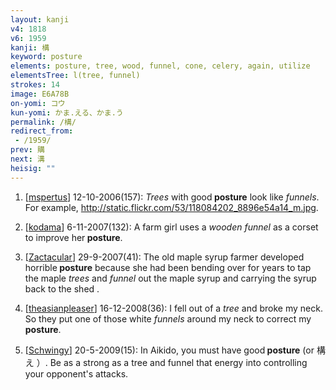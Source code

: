 ```yaml
---
layout: kanji
v4: 1818
v6: 1959
kanji: 構
keyword: posture
elements: posture, tree, wood, funnel, cone, celery, again, utilize
elementsTree: l(tree, funnel)
strokes: 14
image: E6A78B
on-yomi: コウ
kun-yomi: かま.える、かま.う
permalink: /構/
redirect_from:
 - /1959/
prev: 購
next: 溝
heisig: ""
---
```


1) [<a href="http://kanji.koohii.com/profile/mspertus">mspertus</a>] 12-10-2006(157): <em>Trees</em> with good<strong> posture</strong> look like <em>funnels</em>. For example, <a href="http://static.flickr.com/53/118084202_8896e54a14_m.jpg">http://static.flickr.com/53/118084202_8896e54a14_m.jpg</a>.

2) [<a href="http://kanji.koohii.com/profile/kodama">kodama</a>] 6-11-2007(132): A farm girl uses a <em>wooden funnel</em> as a corset to improve her<strong> posture</strong>.

3) [<a href="http://kanji.koohii.com/profile/Zactacular">Zactacular</a>] 29-9-2007(41): The old maple syrup farmer developed horrible<strong> posture</strong> because she had been bending over for years to tap the maple <em>trees</em> and <em>funnel</em> out the maple syrup and carrying the syrup back to the shed .

4) [<a href="http://kanji.koohii.com/profile/theasianpleaser">theasianpleaser</a>] 16-12-2008(36): I fell out of a <em>tree</em> and broke my neck. So they put one of those white <em>funnels</em> around my neck to correct my<strong> posture</strong>.

5) [<a href="http://kanji.koohii.com/profile/Schwingy">Schwingy</a>] 20-5-2009(15): In Aikido, you must have good<strong> posture</strong> (or 構え ）. Be as a strong as a tree and funnel that energy into controlling your opponent&#039;s attacks.

